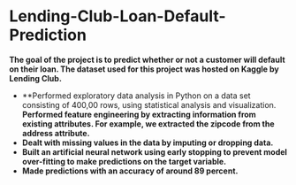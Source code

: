 # Lending-Club-Loan-Default-Prediction
**The goal of the project is to predict whether or not a customer will default on their loan. The dataset used for this project was hosted on Kaggle by Lending Club.**

- **Performed exploratory data analysis in Python on a data set consisting of 400,00 rows, using statistical analysis and visualization.
**Performed feature engineering by extracting information from existing attributes. For example, we extracted the zipcode from the address attribute.**
- **Dealt with missing values in the data by imputing or dropping data.**
- **Built an artificial neural network using early stopping to prevent model over-fitting to make predictions on the target variable.**
- **Made predictions with an accuracy of around 89 percent.**

